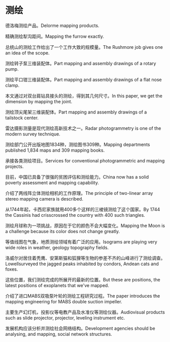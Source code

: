 # 测绘

<p><span class="chinese">德洛梅测绘产品。</span><span class="english">Delorme mapping products.</span></p>

<p><span class="chinese">精确测绘犁沟距间。</span><span class="english">Mapping the furrow exactly.</span></p>

<p><span class="chinese">总统山的测绘工作给出了一个工作大致的规模量。</span><span class="english">The Rushmore job gives one an idea of the scope.</span></p>

<p><span class="chinese">测绘转子泵三维装配体。</span><span class="english">Part mapping and assembly drawings of a rotary pump.</span></p>

<p><span class="chinese">测绘平口钳三维装配体。</span><span class="english">Part mapping and assembly drawings of a flat nose clamp.</span></p>

<p><span class="chinese">本文通过对双台肩钻具接头的测绘，得到其几何尺寸。</span><span class="english">In this paper, we get the dimension by mapping the joint.</span></p>

<p><span class="chinese">测绘顶尖尾架三维装配体。</span><span class="english">Part mapping and assembly drawings of a tailstock center.</span></p>

<p><span class="chinese">雷达摄影测量是现代测绘高新技术之一。</span><span class="english">Radar photogrammetry is one of the modern survey technique.</span></p>

<p><span class="chinese">测绘部门公开出版地图1834种，测绘图书309种。</span><span class="english">Mapping departments published 1,834 maps and 309 mapping books.</span></p>

<p><span class="chinese">承接各类测绘项目。</span><span class="english">Services for conventional photogrammetric and mapping projects.</span></p>

<p><span class="chinese">目前，中国已具备了很强的贫困评估和测绘能力。</span><span class="english">China now has a solid poverty assessment and mapping capability.</span></p>

<p><span class="chinese">介绍了两线阵立体测绘相机的工作原理。</span><span class="english">The principle of two-linear array stereo mapping camera is described.</span></p>

<p><span class="chinese">从1744年起，卡西尼家族就用400多个这样的三棱镜测绘了这个国家。</span><span class="english">By 1744 the Cassinis had crisscrossed the country with 400 such triangles.</span></p>

<p><span class="chinese">测绘月球称为一项挑战，原因在于它的颜色不会大幅变化。</span><span class="english">Mapping the Moon is a challenge because its color does not change greatly.</span></p>

<p><span class="chinese">等值线图在气象，地质测绘领域有着广泛的应用。</span><span class="english">Isograms are playing very wide roles in weather, geology topography fields.</span></p>

<p><span class="chinese">洛威尔对居住着秃鹰、安第斯猫和狐狸等生物的参差不齐的山峰进行了测绘调查。</span><span class="english">Lowellsurveyed the jagged peaks inhabited by condors, Andean cats and foxes.</span></p>

<p><span class="chinese">这些位置，我们测绘完成的所展开的最新的位置。</span><span class="english">But these are positions, the latest positions of exoplanets that we've mapped.</span></p>

<p><span class="chinese">介绍了进口MABS双吸泵叶轮的测绘工程研究过程。</span><span class="english">The paper introduces the mapping engineering for MABS double suction impeller.</span></p>

<p><span class="chinese">主要生产幻灯机，投影仪等电教产品及水准仪等测绘仪器。</span><span class="english">Audiovisual products such as slide projector, projector, leveling instrument etc.</span></p>

<p><span class="chinese">发展机构应该分析并测绘社会网络结构。</span><span class="english">Development agencies should be analysing, and mapping, social network structures.</span></p>

